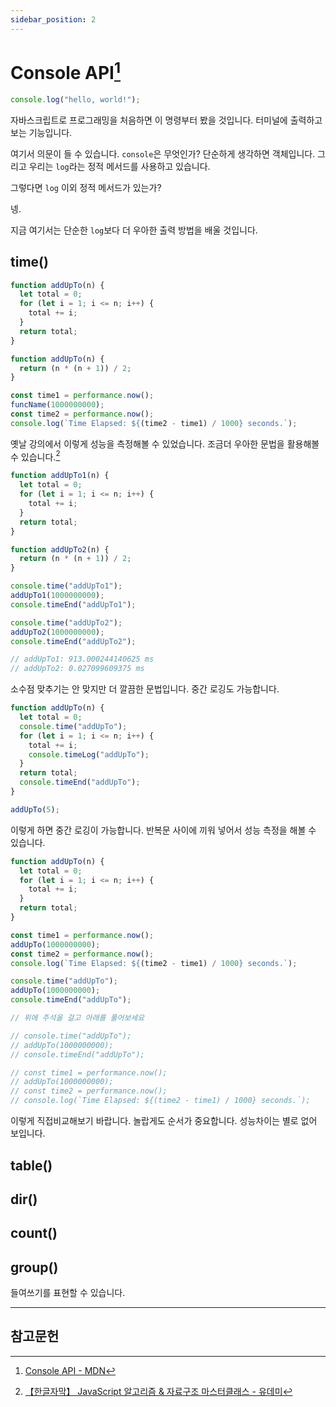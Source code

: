 ```yaml
---
sidebar_position: 2
---
```


# Console API[^1]

```js
console.log("hello, world!");
```

자바스크립트로 프로그래밍을 처음하면 이 명령부터 봤을 것입니다. 터미널에 출력하고 보는 기능입니다.

여기서 의문이 들 수 있습니다. `console`은 무엇인가? 단순하게 생각하면 객체입니다. 그리고 우리는 `log`라는 정적 메서드를 사용하고 있습니다.

그렇다면 `log` 이외 정적 메서드가 있는가?

넹.

지금 여기서는 단순한 `log`보다 더 우아한 출력 방법을 배울 것입니다.

## time()

```js
function addUpTo(n) {
  let total = 0;
  for (let i = 1; i <= n; i++) {
    total += i;
  }
  return total;
}
```

```js
function addUpTo(n) {
  return (n * (n + 1)) / 2;
}
```

```js
const time1 = performance.now();
funcName(1000000000);
const time2 = performance.now();
console.log(`Time Elapsed: ${(time2 - time1) / 1000} seconds.`);
```

옛날 강의에서 이렇게 성능을 측정해볼 수 있었습니다. 조금더 우아한 문법을 활용해볼 수 있습니다.[^2]

```js
function addUpTo1(n) {
  let total = 0;
  for (let i = 1; i <= n; i++) {
    total += i;
  }
  return total;
}

function addUpTo2(n) {
  return (n * (n + 1)) / 2;
}

console.time("addUpTo1");
addUpTo1(1000000000);
console.timeEnd("addUpTo1");

console.time("addUpTo2");
addUpTo2(1000000000);
console.timeEnd("addUpTo2");

// addUpTo1: 913.000244140625 ms
// addUpTo2: 0.027099609375 ms
```

소수점 맞추기는 안 맞지만 더 깔끔한 문법입니다. 중간 로깅도 가능합니다.

```js
function addUpTo(n) {
  let total = 0;
  console.time("addUpTo");
  for (let i = 1; i <= n; i++) {
    total += i;
    console.timeLog("addUpTo");
  }
  return total;
  console.timeEnd("addUpTo");
}

addUpTo(5);
```

이렇게 하면 중간 로깅이 가능합니다. 반복문 사이에 끼워 넣어서 성능 측정을 해볼 수 있습니다.

```js
function addUpTo(n) {
  let total = 0;
  for (let i = 1; i <= n; i++) {
    total += i;
  }
  return total;
}

const time1 = performance.now();
addUpTo(1000000000);
const time2 = performance.now();
console.log(`Time Elapsed: ${(time2 - time1) / 1000} seconds.`);

console.time("addUpTo");
addUpTo(1000000000);
console.timeEnd("addUpTo");

// 위에 주석을 걸고 아래를 풀어보세요

// console.time("addUpTo");
// addUpTo(1000000000);
// console.timeEnd("addUpTo");

// const time1 = performance.now();
// addUpTo(1000000000);
// const time2 = performance.now();
// console.log(`Time Elapsed: ${(time2 - time1) / 1000} seconds.`);
```

이렇게 직접비교해보기 바랍니다. 놀랍게도 순서가 중요합니다. 성능차이는 별로 없어 보입니다.

## table()

## dir()

## count()

## group()

들여쓰기를 표현할 수 있습니다.

---

## 참고문헌

[^1]: [Console API - MDN](https://developer.mozilla.org/en-US/docs/Web/API/Console_API)

<!--  -->

[^2]: [【한글자막】 JavaScript 알고리즘 & 자료구조 마스터클래스 - 유데미](https://www.udemy.com/course/best-javascript-data-structures/)
